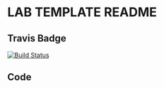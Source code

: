 # LAB TEMPLATE README
## Travis Badge
[![Build Status](https://travis-ci.org/ashtonkellis/08-09-http-routing-rest.svg?branch=master)](https://travis-ci.org/ashtonkellis/08-09-http-routing-rest)

## Code
<!-- YOUR CODE DESCRIPTION HERE -->
